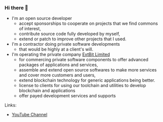 ### Hi there 👋

- I'm an open source developer
  - accept sponsorships to cooperate on projects that we find commons of interest,
  - contribute source code fully developed by myself,
  - extend or patch to improve other projects that I used.
- I'm a contractor doing private software developments
  - that would be highly at a client's will.
- I'm operating the private company [ExtBit Limited](http://extbit.limited)
  - for commercing private software components to offer advanced packages of applications and services,
  - assemble and extend open source softwares to make more services and cover more customers and users,
  - extend blockchain technology for generic applications being better.
  - license to clients for using our toolchain and utilities to develop blockchain and applications
  - offer payed development services and supports

Links:
  - [YouTube Channel](https://www.youtube.com/channel/UCOFulLMWj7hYxXng8Bh-RFg)

<!--
**duzy/duzy** is a ✨ _special_ ✨ repository because its `README.md` (this file) appears on your GitHub profile.

Here are some ideas to get you started:

- 🔭 I’m currently working on ...
- 🌱 I’m currently learning ...
- 👯 I’m looking to collaborate on ...
- 🤔 I’m looking for help with ...
- 💬 Ask me about ...
- 📫 How to reach me: ...
- 😄 Pronouns: ...
- ⚡ Fun fact: ...
-->
